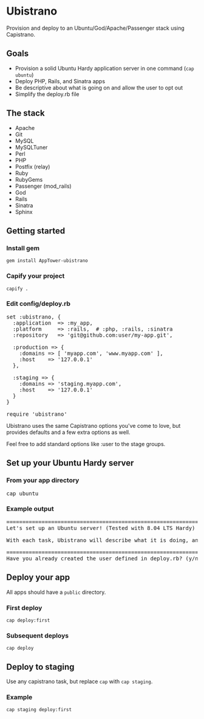 Ubistrano
=========

Provision and deploy to an Ubuntu/God/Apache/Passenger stack using Capistrano.

Goals
-----

* Provision a solid Ubuntu Hardy application server in one command (<code>cap ubuntu</code>)
* Deploy PHP, Rails, and Sinatra apps
* Be descriptive about what is going on and allow the user to opt out
* Simplify the deploy.rb file

The stack
---------

* Apache
* Git
* MySQL
* MySQLTuner
* Perl
* PHP
* Postfix (relay)
* Ruby
* RubyGems
* Passenger (mod\_rails)
* God
* Rails
* Sinatra
* Sphinx


Getting started
---------------

### Install gem

	gem install AppTower-ubistrano

### Capify your project

	capify .

### Edit config/deploy.rb

<pre>
set :ubistrano, {
  :application  => :my_app,
  :platform     => :rails,  # :php, :rails, :sinatra
  :repository   => 'git@github.com:user/my-app.git',
  
  :production => {
    :domains => [ 'myapp.com', 'www.myapp.com' ],
    :host    => '127.0.0.1'
  },
  
  :staging => {
    :domains => 'staging.myapp.com',
    :host    => '127.0.0.1'
  }
}

require 'ubistrano'
</pre>

Ubistrano uses the same Capistrano options you've come to love, but provides defaults and a few extra options as well.

Feel free to add standard options like :user to the stage groups.

Set up your Ubuntu Hardy server
-------------------------------

### From your app directory

<pre>cap ubuntu</pre>

### Example output

<pre>
=================================================================================
Let's set up an Ubuntu server! (Tested with 8.04 LTS Hardy)

With each task, Ubistrano will describe what it is doing, and wait for a yes/no.

=================================================================================
Have you already created the user defined in deploy.rb? (y/n)
</pre>

Deploy your app
---------------

All apps should have a <code>public</code> directory.

### First deploy

	cap deploy:first
	
### Subsequent deploys

	cap deploy


Deploy to staging
-----------------

Use any capistrano task, but replace `cap` with `cap staging`.

### Example

	cap staging deploy:first